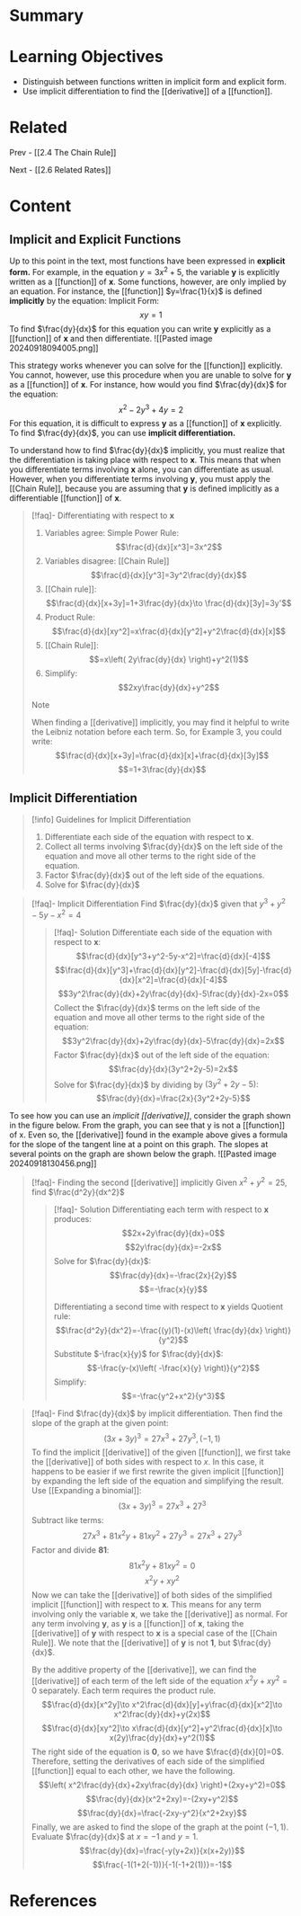 # Summary

# Learning Objectives
- Distinguish between functions written in implicit form and explicit form.
- Use implicit differentiation to find the [[derivative]] of a [[function]].
# Related
Prev - [[2.4 The Chain Rule]]

Next - [[2.6 Related Rates]]
# Content

## Implicit and Explicit Functions

Up to this point in the text, most functions have been expressed in **explicit form.** For example, in the equation $y=3x^2+5$, the variable __y__ is explicitly written as a [[function]] of __x__. Some functions, however, are only implied by an equation. For instance, the [[function]] $y=\frac{1}{x}$ is defined **implicitly** by the equation:
Implicit Form: $$xy=1$$
To find $\frac{dy}{dx}$ for this equation you can write __y__ explicitly as a [[function]] of __x__ and then differentiate.
![[Pasted image 20240918094005.png]]

This strategy works whenever you can solve for the [[function]] explicitly. You cannot, however, use this procedure when you are unable to solve for __y__ as a [[function]] of __x__. For instance, how would you find $\frac{dy}{dx}$ for the equation:
$$x^2-2y^3+4y=2$$
For this equation, it is difficult to express __y__ as a [[function]] of __x__ explicitly. To find $\frac{dy}{dx}$, you can use **implicit differentiation.**

To understand how to find $\frac{dy}{dx}$ implicitly, you must realize that the differentiation is taking place with respect to __x__. This means that when you differentiate terms involving __x__ alone, you can differentiate as usual. However, when you differentiate terms involving __y__, you must apply the [[Chain Rule]], because you are assuming that __y__ is defined implicitly as a differentiable [[function]] of __x__.

>[!faq]- Differentiating with respect to __x__
>1. Variables agree: Simple Power Rule: $$\frac{d}{dx}[x^3]=3x^2$$
>2. Variables disagree: [[Chain Rule]] $$\frac{d}{dx}[y^3]=3y^2\frac{dy}{dx}$$
>3. [[Chain rule]]: $$\frac{d}{dx}[x+3y]=1+3\frac{dy}{dx}\to \frac{d}{dx}[3y]=3y'$$
>4. Product Rule: $$\frac{d}{dx}[xy^2]=x\frac{d}{dx}[y^2]+y^2\frac{d}{dx}[x]$$
>	1. [[Chain Rule]]: $$=x\left( 2y\frac{dy}{dx} \right)+y^2(1)$$
>	2. Simplify: $$2xy\frac{dy}{dx}+y^2$$
>
> >[!note]
> >When finding a [[derivative]] implicitly, you may find it helpful to write the Leibniz notation before each term. So, for Example 3, you could write:
> >$$\frac{d}{dx}[x+3y]=\frac{d}{dx}[x]+\frac{d}{dx}[3y]$$
> >$$=1+3\frac{dy}{dx}$$

## Implicit Differentiation

>[!info] Guidelines for Implicit Differentiation
>1. Differentiate each side of the equation with respect to __x__.
>2. Collect all terms involving $\frac{dy}{dx}$ on the left side of the equation and move all other terms to the right side of the equation.
>3. Factor $\frac{dy}{dx}$ out of the left side of the equations.
>4. Solve for $\frac{dy}{dx}$

>[!faq]- Implicit Differentiation
>Find $\frac{dy}{dx}$ given that $y^3+y^2-5y-x^2=4$
> >[!faq]- Solution
> >Differentiate each side of the equation with respect to __x__: $$\frac{d}{dx}[y^3+y^2-5y-x^2]=\frac{d}{dx}[-4]$$
> >$$\frac{d}{dx}[y^3]+\frac{d}{dx}[y^2]-\frac{d}{dx}[5y]-\frac{d}{dx}[x^2]=\frac{d}{dx}[-4]$$
> >$$3y^2\frac{dy}{dx}+2y\frac{dy}{dx}-5\frac{dy}{dx}-2x=0$$
> >Collect the $\frac{dy}{dx}$ terms on the left side of the equation and move all other terms to the right side of the equation: $$3y^2\frac{dy}{dx}+2y\frac{dy}{dx}-5\frac{dy}{dx}=2x$$
> >Factor $\frac{dy}{dx}$ out of the left side of the equation: $$\frac{dy}{dx}(3y^2+2y-5)=2x$$
> >Solve for $\frac{dy}{dx}$ by dividing by $(3y^2+2y-5)$: $$\frac{dy}{dx}=\frac{2x}{3y^2+2y-5}$$

To see how you can use an _implicit [[derivative]]_, consider the graph shown in the figure below. From the graph, you can see that y is not a [[function]] of x. Even so, the [[derivative]] found in the example above gives a formula for the slope of the tangent line at a point on this graph. The slopes at several points on the graph are shown below the graph.
![[Pasted image 20240918130456.png]]

>[!faq]- Finding the second [[derivative]] implicitly
>Given $x^2+y^2=25$, find $\frac{d^2y}{dx^2}$
> >[!faq]- Solution
> >Differentiating each term with respect to __x__ produces:
> >$$2x+2y\frac{dy}{dx}=0$$
> >$$2y\frac{dy}{dx}=-2x$$
> >Solve for $\frac{dy}{dx}$: $$\frac{dy}{dx}=-\frac{2x}{2y}$$
> >$$=-\frac{x}{y}$$
> >
> >Differentiating a second time with respect to __x__ yields
> >Quotient rule: $$\frac{d^2y}{dx^2}=-\frac{(y)(1)-(x)\left( \frac{dy}{dx} \right)}{y^2}$$
> >Substitute $-\frac{x}{y}$ for $\frac{dy}{dx}$: $$-\frac{y-(x)\left( -\frac{x}{y} \right)}{y^2}$$
> >Simplify: $$=-\frac{y^2+x^2}{y^3}$$

>[!faq]- Find $\frac{dy}{dx}$ by implicit differentiation. Then find the slope of the graph at the given point: $$(3x+3y)^3=27x^3+27y^3,(-1,1)$$
>To find the implicit [[derivative]] of the given [[function]], we first take the [[derivative]] of both sides with respect to _x_. In this case, it happens to be easier if we first rewrite the given implicit [[function]] by expanding the left side of the equation and simplifying the result.
>Use [[Expanding a binomial]]: $$(3x+3y)^3=27x^3+27^3$$
>Subtract like terms: $$27x^3+81x^2y+81xy^2+27y^3=27x^3+27y^3$$
>Factor and divide __81__: $$81x^2y+81xy^2=0$$
>$$x^2y+xy^2$$
>Now we can take the [[derivative]] of both sides of the simplified implicit [[function]] with respect to __x__. This means for any term involving only the variable __x__, we take the [[derivative]] as normal. For any term involving __y__, as __y__ is a [[function]] of __x__, taking the [[derivative]] of __y__ with respect to __x__ is a special case of the [[Chain Rule]]. We note that the [[derivative]] of __y__ is not __1__, but $\frac{dy}{dx}$.
>
>By the additive property of the [[derivative]], we can find the [[derivative]] of each term of the left side of the equation $x^2y+xy^2=0$ separately. Each term requires the product rule.
>$$\frac{d}{dx}[x^2y]\to x^2\frac{d}{dx}[y]+y\frac{d}{dx}[x^2]\to x^2\frac{dy}{dx}+y(2x)$$
>$$\frac{d}{dx}[xy^2]\to x\frac{d}{dx}[y^2]+y^2\frac{d}{dx}[x]\to x(2y)\frac{dy}{dx}+y^2(1)$$
>The right side of the equation is __0__, so we have $\frac{d}{dx}[0]=0$. Therefore, setting the derivatives of each side of the simplified [[function]] equal to each other, we have the following.
>$$\left( x^2\frac{dy}{dx}+2xy\frac{dy}{dx} \right)+(2xy+y^2)=0$$
>$$\frac{dy}{dx}(x^2+2xy)=-(2xy+y^2)$$
>$$\frac{dy}{dx}=\frac{-2xy-y^2}{x^2+2xy}$$
>Finally, we are asked to find the slope of the graph at the point $(-1,1)$.
>Evaluate $\frac{dy}{dx}$ at $x=-1$ and $y=1$.
>$$\frac{dy}{dx}=\frac{-y(y+2x)}{x(x+2y)}$$
>$$\frac{-1(1+2(-1))}{-1(-1+2(1))}=-1$$

# References
